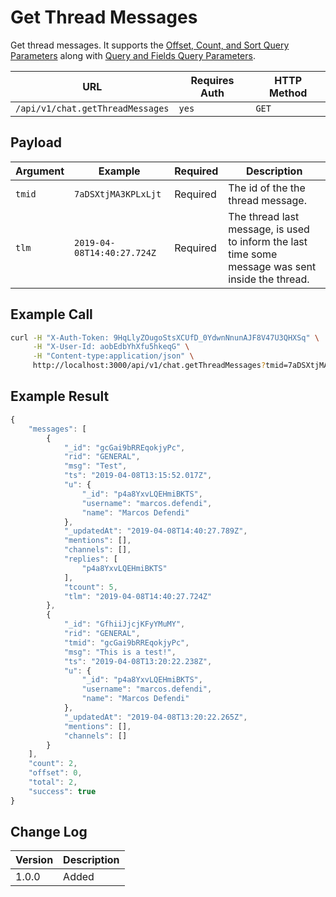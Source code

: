 # Get Thread Messages

Get thread messages. It supports the [Offset, Count, and Sort Query Parameters](../../other-important-endpoints/offset-and-count-and-sort-info.md) along with [Query and Fields Query Parameters](../../other-important-endpoints/query-and-fields-info.md).

| URL                              | Requires Auth | HTTP Method |
| -------------------------------- | ------------- | ----------- |
| `/api/v1/chat.getThreadMessages` | `yes`         | `GET`       |

## Payload

| Argument | Example                    | Required | Description                                                                                       |
| -------- | -------------------------- | -------- | ------------------------------------------------------------------------------------------------- |
| `tmid`   | `7aDSXtjMA3KPLxLjt`        | Required | The id of the the thread message.                                                                 |
| `tlm`    | `2019-04-08T14:40:27.724Z` | Required | The thread last message, is used to inform the last time some message was sent inside the thread. |

## Example Call

```bash
curl -H "X-Auth-Token: 9HqLlyZOugoStsXCUfD_0YdwnNnunAJF8V47U3QHXSq" \
     -H "X-User-Id: aobEdbYhXfu5hkeqG" \
     -H "Content-type:application/json" \
     http://localhost:3000/api/v1/chat.getThreadMessages?tmid=7aDSXtjMA3KPLxLjt
```

## Example Result

```javascript
{
    "messages": [
        {
            "_id": "gcGai9bRREqokjyPc",
            "rid": "GENERAL",
            "msg": "Test",
            "ts": "2019-04-08T13:15:52.017Z",
            "u": {
                "_id": "p4a8YxvLQEHmiBKTS",
                "username": "marcos.defendi",
                "name": "Marcos Defendi"
            },
            "_updatedAt": "2019-04-08T14:40:27.789Z",
            "mentions": [],
            "channels": [],
            "replies": [
                "p4a8YxvLQEHmiBKTS"
            ],
            "tcount": 5,
            "tlm": "2019-04-08T14:40:27.724Z"
        },
        {
            "_id": "GfhiiJjcjKFyYMuMY",
            "rid": "GENERAL",
            "tmid": "gcGai9bRREqokjyPc",
            "msg": "This is a test!",
            "ts": "2019-04-08T13:20:22.238Z",
            "u": {
                "_id": "p4a8YxvLQEHmiBKTS",
                "username": "marcos.defendi",
                "name": "Marcos Defendi"
            },
            "_updatedAt": "2019-04-08T13:20:22.265Z",
            "mentions": [],
            "channels": []
        }
    ],
    "count": 2,
    "offset": 0,
    "total": 2,
    "success": true
}
```

## Change Log

| Version | Description |
| ------- | ----------- |
| 1.0.0   | Added       |
